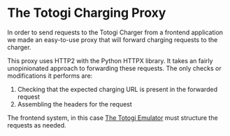 # The Totogi Charging Proxy

In order to send requests to the Totogi Charger from a frontend application we made an easy-to-use proxy that will forward charging requests to the charger.

This proxy uses HTTP2 with the Python HTTPX library. It takes an fairly unopinionated approach to forwarding these requests. The only checks or modifications it performs are:

1. Checking that the expected charging URL is present in the forwarded request 
2. Assembling the headers for the request

The frontend system, in this case [The Totogi Emulator](https://github.com/totogi/emulator.totogidemos.com) must structure the requests as needed.
